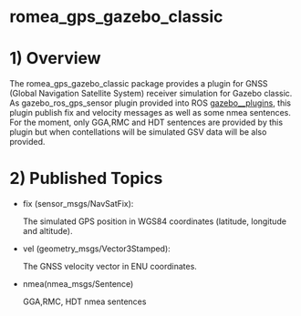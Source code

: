 # romea_gps_gazebo_classic # 

# 1) Overview 

  The romea_gps_gazebo_classic package provides a plugin for GNSS (Global Navigation Satellite System) receiver simulation for Gazebo classic. As gazebo_ros_gps_sensor plugin provided into ROS [gazebo__plugins](https://github.com/ros-simulation/gazebo_ros_pkgs.git), this plugin publish fix and velocity messages  as well as some nmea sentences. For the moment, only GGA,RMC and HDT sentences are provided by this plugin but when contellations will be simulated GSV data will be also provided. 

# 2) Published Topics

- fix (sensor_msgs/NavSatFix):

  The simulated GPS position in WGS84 coordinates (latitude, longitude and altitude).

- vel (geometry_msgs/Vector3Stamped):

  The GNSS velocity vector in ENU coordinates.

- nmea(nmea_msgs/Sentence)

  GGA,RMC, HDT nmea sentences
